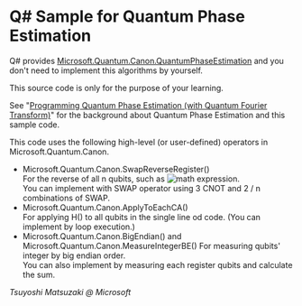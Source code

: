 # Q# Sample for Quantum Phase Estimation

Q# provides [Microsoft.Quantum.Canon.QuantumPhaseEstimation](https://docs.microsoft.com/en-us/qsharp/api/canon/microsoft.quantum.canon.quantumphaseestimation?view=qsharp-preview) and you don't need to implement this algorithms by yourself.

This source code is only for the purpose of your learning.

See "[Programming Quantum Phase Estimation (with Quantum Fourier Transform)](https://tsmatz.wordpress.com/2019/04/26/quantum-computing-qsharp-quantum-fourier-transform-and-phase-estimation/)" for the background about Quantum Phase Estimation and this sample code.

This code uses the following high-level (or user-defined) operators in Microsoft.Quantum.Canon.

- Microsoft.Quantum.Canon.SwapReverseRegister()    
  For the reverse of all n qubits, such as ![math expression](https://chart.googleapis.com/chart?cht=tx&chl=%5cleft%7c+a_0+%5cright%3e+%5cleft%7c+a_1+%5cright%3e+%5cldots+%5cleft%7c+a_%7bn-1%7d+%5cright%3e+%5crightarrow+%5cleft%7c+a_%7bn-1%7d+%5cright%3e+%5cleft%7c+a_%7bn-2%7d+%5cright%3e+%5cldots+%5cleft%7c+a_0+%5cright%3e).    
  You can implement with SWAP operator using 3 CNOT and 2 / n combinations of SWAP. 
- Microsoft.Quantum.Canon.ApplyToEachCA()    
  For applying H() to all qubits in the single line od code. (You can implement by loop execution.)
- Microsoft.Quantum.Canon.BigEndian() and Microsoft.Quantum.Canon.MeasureIntegerBE()
  For measuring qubits' integer by big endian order.    
  You can also implement by measuring each register qubits and calculate the sum.

*Tsuyoshi Matsuzaki @ Microsoft*
